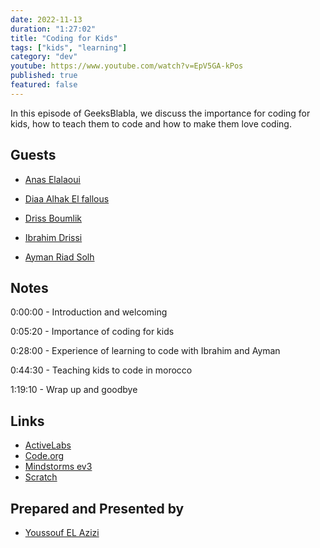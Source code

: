 ```yaml
---
date: 2022-11-13
duration: "1:27:02"
title: "Coding for Kids"
tags: ["kids", "learning"]
category: "dev"
youtube: https://www.youtube.com/watch?v=EpV5GA-kPos
published: true
featured: false
---
```


In this episode of GeeksBlabla, we discuss the importance for coding for kids, how to teach them to code and how to make them love coding.

## Guests

- [Anas Elalaoui ](https://www.linkedin.com/in/adiltouati/)

- [Diaa Alhak El fallous](https://www.linkedin.com/in/elfallous/)

- [Driss Boumlik](https://www.linkedin.com/in/drissboumlik/)

- [Ibrahim Drissi](https://www.linkedin.com/in/ibrahim-drissi-424838244/)

- [Ayman Riad Solh]()

## Notes

0:00:00 - Introduction and welcoming

0:05:20 - Importance of coding for kids

0:28:00 - Experience of learning to code with Ibrahim and Ayman

0:44:30 - Teaching kids to code in morocco

1:19:10 - Wrap up and goodbye

## Links

- [ActiveLabs](https://www.activelabs.ma/)
- [Code.org](https://code.org/)
- [Mindstorms ev3](https://education.lego.com/en-us/downloads/mindstorms-ev3/software#downloads)
- [Scratch](https://scratch.mit.edu/)

## Prepared and Presented by

- [Youssouf EL Azizi](https://elazizi.com)
